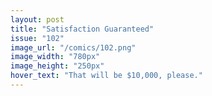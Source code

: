 ```yaml
---
layout: post
title: "Satisfaction Guaranteed"
issue: "102"
image_url: "/comics/102.png"
image_width: "780px"
image_height: "250px"
hover_text: "That will be $10,000, please."
---
```


